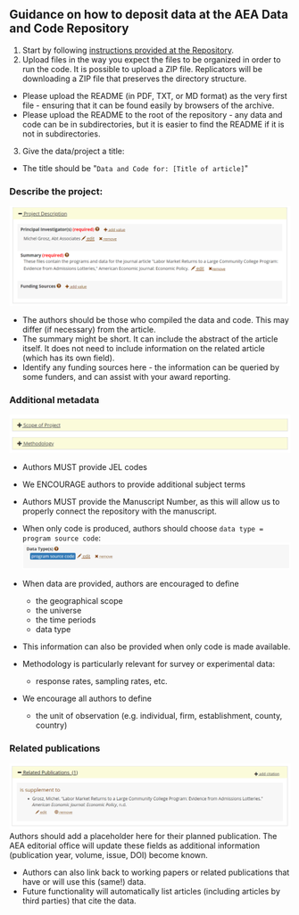 ## Guidance on how to deposit data at the AEA Data and Code Repository

1. Start by following [instructions provided at the Repository](https://www.openicpsr.org/openicpsr/aea/deposit-instructions).
2. Upload files in the way you expect the files to be organized in order to run the code. It is possible to upload a ZIP file. Replicators will be downloading a ZIP file that preserves the directory structure.
  - Please upload the README (in PDF, TXT, or MD format) as the very first file - ensuring that it can be found easily by browsers of the archive.
  - Please upload the README to the root of the repository - any data and code can be in subdirectories, but it is easier to find the README if it is not in subdirectories.
3. Give the data/project a title:
  - The title should be "`Data and Code for: [Title of article]`"
### Describe the project:
![screenshot of project description](assets/project-description-icpsr.png)
  - The authors should be those who compiled the data and code. This may differ (if necessary) from the article. 
  - The summary might be short. It can include the abstract of the article itself. It does not need to include information on the related article (which has its own field). 
  - Identify any funding sources here - the information can be queried by some funders, and can assist with your award reporting.
### Additional metadata
![metadata of project](assets/project-metadata-icpsr.png)
  - Authors MUST provide JEL codes
  - We ENCOURAGE authors to provide additional subject terms
  - Authors MUST provide the Manuscript Number, as this will allow us to properly connect the repository with the manuscript.
  - When only code is produced, authors should choose `data type = program source code`: ![program source code](assets/project-data-type-icpsr.png)


  - When data are provided, authors are encouraged to define 
    - the geographical scope 
    - the universe 
    - the time periods
    - data type
  - This information can also be provided when only code is made available.
  - Methodology is particularly relevant for survey or experimental data:
    - response rates, sampling rates, etc.
  - We encourage all authors to define
    - the unit of observation (e.g. individual, firm, establishment, county, country)
### Related publications
![related publications](assets/project-related-icpsr.png)
Authors should add a placeholder here for their planned publication. The AEA editorial office will update these fields as additional information (publication year, volume, issue, DOI) become known.
- Authors can also link back to working papers or related publications that have or will use this (same!) data. 
- Future functionality will automatically list articles (including articles by third parties) that cite the data.

